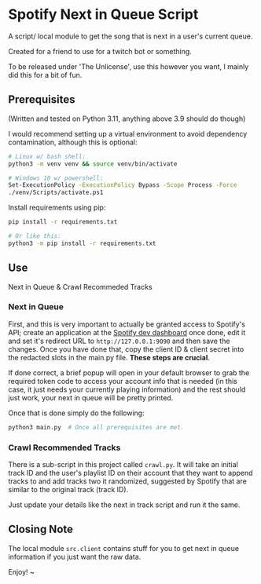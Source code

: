 # Spotify Next in Queue Script

A script/ local module to get the song that is next in a user's current queue.

Created for a friend to use for a twitch bot or something.

To be released under 'The Unlicense', use this however you want, I mainly did
this for a bit of fun.


## Prerequisites

(Written and tested on Python 3.11, anything above 3.9 should do though)

I would recommend setting up a virtual environment to avoid dependency
contamination, although this is optional:

```bash
# Linux w/ bash shell: 
python3 -m venv venv && source venv/bin/activate

# Windows 10 w/ powershell:
Set-ExecutionPolicy -ExecutionPolicy Bypass -Scope Process -Force
./venv/Scripts/activate.ps1
```

Install requirements using pip:

```bash
pip install -r requirements.txt

# Or like this:
python3 -m pip install -r requirements.txt
```


## Use

Next in Queue & Crawl Recommeded Tracks

### Next in Queue

First, and this is very important to actually be granted access to Spotify's
API; create an application at the
[Spotify dev dashboard](https://developer.spotify.com/dashboard/applications)
once done, edit it and set it's redirect URL to `http://127.0.0.1:9090` and
then save the changes. Once you have done that, copy the client ID & client
secret into the redacted slots in the main.py file.
<b>These steps are crucial</b>.

If done correct, a brief popup will open in your default browser to grab the
required token code to access your account info that is needed
(in this case, it just needs your currently playing information) and the rest
should just work, your next in queue will be pretty printed.

Once that is done simply do the following:

```bash
python3 main.py  # Once all prerequisites are met.
```

### Crawl Recommended Tracks

There is a sub-script in this project called `crawl.py`. It will take an
initial track ID and the user's playlist ID on their account that they want
to append tracks to and add tracks two it randomized, suggested by Spotify
that are similar to the original track (track ID).

Just update your details like the next in track script and run it the same.


## Closing Note

The local module `src.client` contains stuff for you to get next in queue
information if you just want the raw data.

Enjoy! ~
